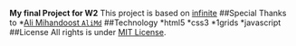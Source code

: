 **My final Project for W2**
This project is based on [infinite](http://www.yootheme.com/demo/wordpress/infinite)
##Special Thanks to
*[Ali Mihandoost `AliMd`](https://github.com/AliMD)
##Technology
*html5
*css3
*1grids
*javascript
##License
All rights is under [MIT License](http://opensource.org/licenses/MIT). 
